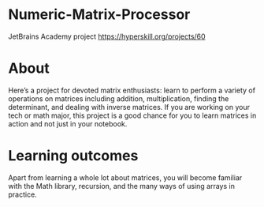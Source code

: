 # Numeric-Matrix-Processor
JetBrains Academy project https://hyperskill.org/projects/60

# About
Here’s a project for devoted matrix enthusiasts: learn to perform a variety of operations on matrices including addition, multiplication, finding the determinant, and dealing with inverse matrices. If you are working on your tech or math major, this project is a good chance for you to learn matrices in action and not just in your notebook.
# Learning outcomes
Apart from learning a whole lot about matrices, you will become familiar with the Math library, recursion, and the many ways of using arrays in practice.
